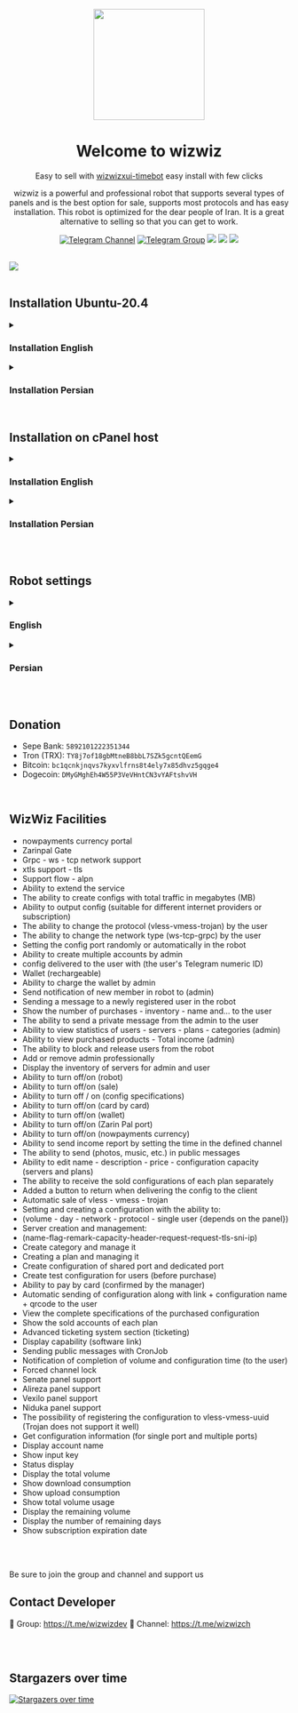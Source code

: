 <p align="center">
  <a href="https://github.com/wizwizdev/wizwizxui-timebot" target="_blank" rel="noopener noreferrer">
    <picture>
      <source media="(prefers-color-scheme: dark)" srcset="https://user-images.githubusercontent.com/27927279/227711552-d2bc1089-5666-477b-9be7-d7e50a5286dc.png">
      <img width="200" height="200" src="https://user-images.githubusercontent.com/27927279/227711552-d2bc1089-5666-477b-9be7-d7e50a5286dc.png">
    </picture>
  </a>
</p>

<h1 align="center"/>Welcome to wizwiz</h1>

<p align="center">
Easy to sell with <a href="https://github.com/wizwizdev/wizwizxui-timebot">wizwizxui-timebot</a> easy install with few clicks
</p>

<p align="center">
wizwiz is a powerful and professional robot that supports several types of panels and is the best option for sale, supports most protocols and has easy installation. This robot is optimized for the dear people of Iran. It is a great alternative to selling so that you can get to work.
</p>


<div align=center>

[![Telegram Channel](https://img.shields.io/endpoint?label=Channel&style=flat-square&url=https%3A%2F%2Ftg.sumanjay.workers.dev%2Fwizwizch&color=blue)](https://telegram.dog/wizwizch)
[![Telegram Group](https://img.shields.io/endpoint?color=neon&label=Support%20Group&style=flat-square&url=https%3A%2F%2Ftg.sumanjay.workers.dev%2Fwizwizdev)](https://telegram.dog/wizwizdev)
<img src="https://img.shields.io/github/license/wizwizdev/wizwizxui-timebot?style=flat-square" />
<img src="https://img.shields.io/github/v/release/wizwizdev/wizwizxui-timebot.svg" />
<img src="https://visitor-badge.glitch.me/badge?page_id=wizwizdev.wizwizdev" />

</div>

<br>
    <a align="center">
        <img src="https://user-images.githubusercontent.com/27927279/230026376-100851a4-07b4-4695-aac2-3734643dac3f.PNG" />
    </a>     
<br>
  
<br>


## Installation Ubuntu-20.4 

<details markdown="1"> <summary><h3>Installation English</h3></summary>
 

- If your server does not have root access, please grant root access with "sudo -i" command and then install

```
bash <(curl -s https://raw.githubusercontent.com/wizwizdev/wizwizxui-timebot/main/wizwiz.sh)
```
> Enter the installation command in the console and enter the required items to complete the installation.
- The first option asks you for a domain, you must set the ip server for the domain and then enter it according to the example:
- `sub.domain.com` or `domain.com`
- Enter email
- Enter y
- Enter 2


```
mysql -u root -pPASSWORD -e "alter user 'root'@'localhost' identified with mysql_native_password by 'PASSWORD';FLUSH PRIVILEGES;"
```
> Replace the above command with the appropriate password instead of PASSWORD and enter the console after the installation command.

```
bash <(curl -s https://raw.githubusercontent.com/wizwizdev/wizwizxui-timebot/main/database.sh)
```
> Finally, enter the final commandment in the console and create a username and password for your database.

<br>

## Update - backup

```
bash <(curl -s https://raw.githubusercontent.com/wizwizdev/wizwizxui-timebot/main/update.sh)
```
> Whenever there is an update, the files are automatically updated by executing the following command


</details>

<details markdown="2"> <summary><h3>Installation Persian</h3></summary>
 
- اگر سرور شما دسترسی روت ندارد، لطفا با دستور "sudo -i" دسترسی روت بدهید و سپس نصب کنید

```
bash <(curl -s https://raw.githubusercontent.com/wizwizdev/wizwizxui-timebot/main/wizwiz.sh)
```
> دستور نصب را در کنسول وارد کرده و موارد مورد نیاز را برای تکمیل نصب وارد کنید.
- گزینه اول از شما یک دامنه می خواهد، باید ip server را برای دامنه تنظیم کنید و سپس مطابق مثال وارد کنید:
- `sub.domain.com` یا `domain.com`
- ایمیل را وارد کنید
- y را وارد کنید
- 2 را وارد کنید

```
mysql -u root -pPASSWORD -e "alter user 'root'@'localhost' identified with mysql_native_password by 'PASSWORD';FLUSH PRIVILEGES;"
```
> دستور بالا را به جای PASSWORD پسورد مناسب را جایگزین کنید و پس از دستور نصب وارد کنید.

```
bash <(curl -s https://raw.githubusercontent.com/wizwizdev/wizwizxui-timebot/main/database.sh)
```
> دستور نهایی برای ایجاد دیتابیس را در کنسول وارد کنید و یک نام کاربری و رمز عبور برای پایگاه داده خود ایجاد کنید.

<br>

## Update - backup

```
bash <(curl -s https://raw.githubusercontent.com/wizwizdev/wizwizxui-timebot/main/update.sh)
```
> هر زمان که آپدیت وجود داشته باشد با اجرای دستور زیر فایل ها به صورت خودکار آپدیت می شوند

</details>


<br>


## Installation on cPanel host

<details markdown="4"> <summary><h3>Installation English</h3></summary>

# Installation on cPanel host

<br>


## Contents

- [Prerequisite (1)](#prerequisite-1)
- [Download (2)](#download-2)
- [Project upload (3)](#upload-project-3)
- [Create Database (4)](#create-database-4)
- [Payment portal (5)](#payment-portal-5)
- [Install (6)](#install-6)
- [Cron Job (7)](#cron-job-7)


<br>


## Prerequisite 1

- cpanel host
- Domain with ssl enabled

<br>


## Download 2


- Download the project through the link below

````
https://github.com/wizwizdev/wizwizxui-timebot/archive/refs/heads/main.zip
````

<br>


## Upload Project 3

- Enter the cpanel host
- Upload the project directly into the public_html folder on the domain or subdomain you want to install.
- Click on the uploaded zip file and press Extract to decompress it
- Before installing, make sure the php version is 7.4. To set it in the cpanel host, click on the PHP Selector option and set the domain related to the robot.
- In the cpanel host, click on the Select PHPVersion option and make sure to activate Soap in the extension section


<br>


## create Database 4


- To create a database, please click on [Training database](education/DB.md)



<br>


## Payment Portal 5

- Register for the NowPayment currency portal on the nowpayments.io site with an email and enter the API Keys in the bot registration form (no authentication)
- Register for the Zarin Pal portal on the zarinpal.com website and enter the merchant code in the robot registration form (it has authentication)


<br>


## Install 6

- Create a bot in botfather and be sure to start the bot once, then follow the steps below
- To install the robot, enter the following address in the browser
- Instead of yourdomain.com, please replace the domain or subdomain of the host where you uploaded the project and run it in the browser.

````
https://yourdomain.com/wizwizxui-timebot-main/install/install.php
````

<br>

- Click on the install button

<br>

<p align="center">
     <a>
         <img src="https://user-images.githubusercontent.com/27927279/228797072-00d075f6-24d8-428b-9c5d-479aec9eabc9.PNG" />
     </a>
</p>

<br>

- Then enter the required information and click on the install bot button to complete the installation process
- If you install the robot correctly, the message (the robot has been successfully installed) will be sent to the robot and that's it

<br>

## Cron Job 7

- Log in to the host, then click on the Cron Jobs option and set the cron job according to the settings below
- Select Once Per Minute (* * * * *) mode in the Common Settings section
- In the Command field, please enter the following address:


````
/usr/bin/php -q /home/wizwizro/public_html/wizwizxui-timebot-main/settings/messagewizwiz.php >/dev/null 2>&1
````


- instead of wizwizro, you should take the desired address from the host according to the image below and enter it


<p align="center">
     <img src="https://user-images.githubusercontent.com/27927279/229339959-3da695e6-eee8-49b0-a520-37552d50090f.PNG" />
</p>



- You must create a separate cron job for each of the files warnusers.php - rewardReport.php - messagewizwiz.php

</details>


<details markdown="3"> <summary><h3>Installation Persian</h3></summary>


# نصب بر روی هاست سی پنل

<br>





## فهرست

- [پیش نیاز ( مرحله اول ) ](#پیش-نیاز-مرحله-اول) 
- [دانلود ( مرحله دوم ) ](#دانلود-مرحله-دوم) 
- [آپلود پروژه ( مرحله سوم ) ](#آپلود-پروژه-مرحله-سوم) 
- [ایجاد دیتابیس ( مرحله چهارم ) ](#ایجاد-دیتابیس-مرحله-چهارم) 
- [درگاه پرداخت ( مرحله پنجم ) ](#درگاه-پرداخت-مرحله-پنجم)
- [نصب ( مرحله ششم ) ](#نصب-مرحله-ششم) 
- [کرون جاب ( مرحله هفتم ) ](#کرون-جاب-مرحله-هفتم)
- [فایل htaccess](#فایل-htaccess)


<br>


## پیش نیاز مرحله اول

- هاست cpanel
- دامنه با ssl فعال

<br>

## دانلود مرحله دوم

- پروژه رو از طریق لینک زیر دانلود کنید

````
https://github.com/wizwizdev/wizwizxui-timebot/archive/refs/heads/main.zip
````

<br>


## آپلود پروژه مرحله سوم

- وارد هاست cpanel بشید
- پروژه را مستقیم داخل پوشه public_html که حالا روی دامین یا ساب دامینی که می خواهید نصب کنید آپلود کنید
- روی فایل zip آپلود شده کلیک کنید و گزینه Extract را بزنید تا از حالت فشرده خارج شود
- قبل از نصب حتما ورژن php روی 7.4 باشد برای تنظیم داخل هاست cpanel روی گزینه PHP Selector کلیک کنید و دامنه مربوط به ربات را تنظیم کنید  
- داخل هاست cpanel روی گزینه Select PHPVersion کلیک کنید و در بخش extension حتما Soap را فعال کنید


<br>


## ایجاد دیتابیس مرحله چهارم


- برای ایجاد دیتابیس لطفا روی [آموزش دیتابیس](DB.md) کلیک کنید



<br>


## درگاه پرداخت مرحله پنجم

- برای درگاه ارز NowPayment در سایت nowpayments.io با ایمیل ثبت نام کنید و API Keys را در فرم ثبت نامی ربات وارد کنید ( احراز هویت ندارد ) 
- برای درگاه زرین پال در سایت zarinpal.com ثبت نام کنید و کد مرچنت را در فرم ثبت نامی ربات وارد کنید ( احراز هویت دارد )


<br>


## نصب مرحله ششم

- یک ربات را در botfather ایجاد کنید و حتما حتما یک بار ربات را /strat کنید سپس مراحل پایین را انجام بدید
- برای نصب ربات از آدرس زیر را در مرورگر وارد کنید
- به جای yourdomain.com لطفا دامین یا ساب دامین هاستی که پروژه را آپلود کرده اید جایگزین کنید و در مرورگر اجرا کنید

````
https://yourdomain.com/wizwizxui-timebot-main/install/install.php
````

<br>

- روی دکمه نصب کلیک کنید

<br>

<p align="center">
    <a>
        <img src="https://user-images.githubusercontent.com/27927279/228797072-00d075f6-24d8-428b-9c5d-479aec9eabc9.PNG" />
    </a>
</p>

<br>

- سپس اطلاعات خواسته شده را وارد کنید و روی دکمه نصب ربات کلیک کنید تا مراحل نصب انجام شود
- اگر ربات را به درستی نصب کنید پیغام ( ربات با موفقیت نصب شد ) برای ربات ارسال می شود و تمام

<br>

## کرون جاب مرحله هفتم

- وارد هاست بشید سپس روی گزینه Cron Jobs کلید کنید و طبق تنظیمات زیر کرون جاب را تنظیم کنید
- در قسمت Common Settings حالت Once Per Minute(* * * * *) را انتخاب کنید
- در قسمت Command لطفا ادرس زیر را وارد کنید:


````
/usr/bin/php -q /home/wizwizro/public_html/wizwizxui-timebot-main/settings/messagewizwiz.php >/dev/null 2>&1
````


- به جای wizwizro باید آدرس مورد نظرتون رو طبق تصویر زیر از هاست بردارید و وارد کنید 


<p align="center">
    <img src="https://user-images.githubusercontent.com/27927279/229339959-3da695e6-eee8-49b0-a520-37552d50090f.PNG" />
</p>



- برای هر کدام از فایل های warnusers.php - rewardReport.php - messagewizwiz.php باید کرون جاب جدا ایجاد کنید


</details>

<br>
<br>

## Robot settings

<details markdown="4"> <summary><h3>English</h3></summary>

<br>


## Contents

- [Htaccess File](#htaccess-file)
- [Bot Installation Errors](#bot-installation-errors)
- [Important Tips](#important-points)
- [Robot Settings](#robot-settings)
- [Shared Port](#shared-port)
- [Fixing the Panel Error](#fixing-the-panel-error)
- [Supported Panels](#supported-panels)


<br>


## Htaccess File

- After extracting the project files, you may not be able to see the htaccess file, first click on Settings in the upper right corner
- In the opened window, activate the option "Show Hidden Files (dotfiles)" and then click save, now you can see the file
- If no trace of the htaccess file is found, upload it again

<br>



## Bot Installation Errors


#### Error: The database cannot connect to the database

- The user name or database name or password information is wrong and must be corrected


#### Error: The bot must be installed on a domain with active ssl

- Your domain does not have ssl and you need to enable it



#### Error: No bot found with this token

- This token is wrong and you must enter the token correctly



#### Error: The required files of the robot could not be found

- The robot cannot find the createDB.php file. Make sure it is inside the project, then install it


### Error: 500 after installing the bot

<br>
     <a align="center">
         <img src="https://user-images.githubusercontent.com/27927279/230745829-73c323f7-46ff-4680-8f86-25ab1f026734.PNG" />
     </a>
<br>


##### In the cpanel host, click on the Select PHPVersion option and activate the following options in the extension section:
- pdo_mysql
- mysqlnd
- nd_mysqli
##### Disable the following options:
- mysqli
- nd_pdo_mysql

##### If the following option is blue, please activate it:

<br>
     <a align="center">
         <img src="https://user-images.githubusercontent.com/27927279/230842783-16f6d1a5-e726-4533-a57b-98cb04fa8dfc.PNG" />
     </a>
<br>


## Important Points


- To forcefully lock the channel, make sure the robot is a channel admin and give it all of the admin rights (tick all of them)
- Before installing, make sure the php version is 7.4. To set it in the cpanel host, click on the PHP Selector option and set the domain related to the robot.
- In the cpanel host, click on the Select PHPVersion option and make sure to activate Soap in the extension section
- To use the NowPayment portal, the charge amount must be above 3.5 dollars because it cannot be paid below 3.5 dollars.
- Lokishhost or Linux server must not be hosted in Iran (because Telegram is restricted and censored in Iran)
- If you use the Trojan protocol, your x-ui panel must support Trojan, otherwise your panel will run into problems.
- The validity of the config notification becomes zero after 2 days (that is, if the service is extended, the notification of expiration will be activated again)
- If the remaining traffic of the service reaches one gb and the remaining time reaches one day, a notification will be sent to the user
- If the user does not renew the service within 48 hours, a service deletion notification will be sent to the user and the service will be deleted
- If the public message or notification is not sent when setting the cron job (when setting the cron job, just delete the domain address from inside the command)
- To create a test configuration, set the price to 0, each user is restricted to one test config per each telegram account
- To use HTTP and Header in the robot, you must set the value of Header Type to http and enter the value of Host:domain.ir for the request header.
- To close sales on a server, you can set the server balance to 0
- To set the income notification channel, click on the ID inside the glass keyboard and set the channel again
- To reinstall the robot, you must download the files from the beginning (the previous files do not work because you have a new file named baseinfo.php)



<br>

## Robot Settings


#### To register the server, observe the following points:

- Use a port that is open on the host, if you are not sure, send a ticket to the hosting support and ask for open ports on the server, usually port 8080 is open on most hosts.
- If your panel uses a domain, the ssl of the panel must be active and start it with https
- If your panel uses an IP address, please delete the two boxes in the settings of the panel according to the image below and save and restart the panel, and to register the server in the robot, you must enter it as http


<a align="center">
     <img src="https://user-images.githubusercontent.com/27927279/228873312-7ac5f12a-5d67-465f-a106-45a11f8f82ee.PNG" />
</a>


<br>

#### Setting Protocol and Network:


Pay attention, if you set the tls-xtls settings like this, you must create this protocol and network when registering the plan.



- vless `ws - tcp ( tls - xtls )`
- vmess `ws - tcp ( tls - xtls )`
- vless `Grpc ( tls )`
- vmess `Grpc ( tls )`
- trojan `tcp ( xtls )`





#### When adding a server to the bot, please enter the following address




````
https://youdomain.com:54321
````

````
http://192.180.125:54321
````

````
https://youdomain.com:54321/path
````

#### The following address is wrong

````
https://youdomain.com:54321/xui/inbounds
````

````
https://youdomain.com:54321/
````


<br>

#### Setting the certificate inside the robot


- tls: `{"serverName": "","certificates": [{"certificateFile": "","keyFile": ""}]}`


- xtls: `{"serverName": "","certificates": [{"certificateFile": "","keyFile": ""}],"alpn": []}`

Example:

- Important note: do not leave a space between the ssl address and it should be without space, otherwise the entire x-ui panel will fail.

- serverName: yourdomain.com
- certificateFile: /root/cert.crt
- keyFile: /root/private.key


````
{"serverName": "yourdomain.com","certificates": [{"certificateFile": "/root/cert.crt","keyFile": "/root/private.key"}]}
````

````
{"serverName": "yourdomain.com","certificates": [{"certificateFile": "/root/cert.crt","keyFile": "/root/private.key"}],"alpn": [ ]}
````

<br>


## Shared Port


- With one output, you can receive as many configs as you want on different domains (for different internet providers)
- In order to use a special or shared port, first manually create a configuration with a specific port and in the shared plan of the robot, give the id of the configuration line to the robot so that it will automatically create the configurations on the port.


<br>

## Fixing the Panel Error

- If you encounter such an error, please do the following carefully


<br>


<p align="center">
     <a>
         <img src="https://user-images.githubusercontent.com/27927279/228843013-e06c3655-1fc9-44aa-a256-30d0d4a9a784.jpg" />
     </a>
</p>


<br>

- First, download the Navicat software or DB Browser for SQLite (you have to crack the Navicat software, but it has a nice user interface)
- Download the x-ui panel database file, which is in x-ui.db format, from the server which is in the path etc/x-ui/x-ui.db
- Enter the x-ui.db database file into the desired software, then delete the last user configuration and save the project
- Upload the new file to the server and restart the panel once, the problem will be solved


<br>

## Supported Panels


- (Niduka Akalanka) single-port, multi-port (the best option for the robot)
````
bash <(curl -Ls https://raw.githubusercontent.com/NidukaAkalanka/x-ui-english/master/install.sh) 0.2.1.1
````
- (Sanaei) multi-port - single-port
````
bash <(curl -Ls https://raw.githubusercontent.com/mhsanaei/3x-ui/master/install.sh) v1.1.2
````
````
bash <(curl -Ls https://raw.githubusercontent.com/mhsanaei/3x-ui/master/install.sh) v1.0.9
````
- (Alireza0) multi-port - single port
````
bash <(curl -Ls https://raw.githubusercontent.com/alireza0/x-ui/master/install.sh) 0.4.2
````
````
bash <(curl -Ls https://raw.githubusercontent.com/alireza0/x-ui/master/install.sh) 0.3.2
````
- (Vaxilu) only single port
````
bash <(curl -Ls https://raw.githubusercontent.com/vaxilu/x-ui/master/install.sh)
````

- The rest of the panels are not tested (please test it yourself, if it is ok, let us know so we can add it to the supported panels list)

</details>



<details markdown="4"> <summary><h3>Persian</h3></summary>

<br>

## فهرست

- [فایل htaccess](#فایل-htaccess)
- [خطاهای نصب ربات](#خطاهای-نصب-ربات) 
- [نکات مهم](#نکات-مهم)
- [تنظیمات ربات](#تنظیمات-ربات)
- [پورت اشتراکی](#پورت-اشتراکی)
- [رفع ارور پنل](#رفع-ارور-پنل)
- [پنل های پشتیبانی شده](#پنل-های-پشتیبانی-شده)

<br>


## فایل htaccess

- بعد از Extract کردن فایل های پروژه احتمالا فایل htaccess برای شما قابل دیدن نباشد ابتدا گوشه سمت راست بالا بر روی Settings کلیک کنید
- در پنجره باز شده تیک گزینه Show Hidden Files (dotfiles) را فعال کنید و سپس save را بزنید الان شما میتوانید فایل را ببینید
- اگر با اینکار ردی از فایل htaccess پیدا نشد مجدد آپلود کنید 

<br>



## خطاهای نصب ربات


#### خطای: دیتابیس امکان برقراری اتصال به دیتابیس نیست 

- اطلاعات نام کاربری یا نام یا پسورد دیتابیس اشتباه می باشد و باید اصلاح کنید


#### خطای: ربات باید روی دامنه ی دارای ssl فعال نصب بشه

- دامنه شما ssl ندارد و باید آن را فعال کنید



#### خطای: رباتی با این توکن یافت نشد

- این توکن اشتباه است و باید توکن را به درستی وارد کنید



#### خطای: فایل های مورد نیاز ربات یافت نشد

- ربات نمی تواند فایل createDB.php را پیدا کند از بودن آن داخل پروژه مطمئن باشید سپس نصب کنید 


### خطای: 500 بعد از نصب ربات

<br>
    <a align="center">
        <img src="https://user-images.githubusercontent.com/27927279/230745829-73c323f7-46ff-4680-8f86-25ab1f026734.PNG" />
    </a>     
<br>


##### داخل هاست cpanel روی گزینه Select PHPVersion کلیک کنید و در بخش extension گزینه های زیر را فعال کنید:
- pdo_mysql
- mysqlnd 
- nd_mysqli 
##### گزینه های زیر را غیر فعال کنید:
- mysqli
- nd_pdo_mysql 

##### گزینه زیر اگر به رنگ آبی بود لطفا فعال کنید:

<br>
    <a align="center">
        <img src="https://user-images.githubusercontent.com/27927279/230842783-16f6d1a5-e726-4533-a57b-98cb04fa8dfc.PNG" />
    </a>     
<br>


## نکات مهم

- بعد از نصب لطفا اسم فایل install.php را تغییر دهید تا کسی به ادرس نصب شما دسترسی نداشته باشد
- برای قفل اجباری کانال حتما ربات را مدیر کانال کنید و تمام دسترسی ها را فعال کنید
- قبل از نصب حتما ورژن php روی 7.4 باشد برای تنظیم داخل هاست cpanel روی گزینه PHP Selector کلیک کنید و دامنه مربوط به ربات را تنظیم کنید  
- داخل هاست cpanel روی گزینه Select PHPVersion کلیک کنید و در بخش extension حتما Soap را فعال کنید  
- برای استفاده از درگاه NowPayment حتما باید مبلغ شارژ بالای 3.5 دلار باشد چون پایین تر از 3.5 دلار قابل پرداخت نمی باشد  
- لوکیش هاست یا سرور لینوکس باید خارج از ایران باشد ( چون تلگرام در ایران فیلتر است )
- اگر از پروتکل تروجان استفاده می کنید پنل باید قابلیت ساخت تروجان را داشته باشد در غیر اینصورت پنل شما به مشکل میخورد
- اعتبار اعلان کانفیگ بعد از 2 روز صفر می شود ( یعنی اگر سرویس را تمدید کند اعلان اتمام مجدد فعال می شود )
- اگر حجم سرویس به یک گیگ و زمان به یک روز برسه برای کاربر اعلان ارسال می شود
- اگر کاربر تا 48 ساعت سرویس را تمدید نکند اعلان پاک شدن سرویس برای کاربر ارسال می شود و سرویس پاک می شود
- اگر موقع تنظیم کرون جاب پیام همگانی یا اعلان ارسال نشد ( هنگام تنظیم کرون جاب فقط ادرس دامنه را از داخل command پاک کنید )
- برای ایجاد کانفیگ تست قیمت را 0 قرار دهید ، هر اکانت فقط یک بار میتواند اکانت تست رایگان استفاده کند
-  برای استفاده از HTTP و Header در ربات باید مقدار Header Type رو مقدار http قرار بدید و برای request header هم مقدار Host:domain.ir وارد کنید
-  برای جلوگیری از فروش یک سرور می توانید موجودی سرور را 0 قرار بدید
-  برای تنظیم کانال اعلان درآمد روی آیدی داخل صفحه کلید شیشه ای کلیک کنید و کانال را مجدد تنظیم کنید
-  برای نصب مجدد ربات باید فایل ها رو از اول دانلود کنید ( فایل های قبلی کار نمی کند چون به فایل جدید به نام baseinfo.php دارید )



<br>

## تنظیمات ربات


#### برای ثبت سرور نکات زیر را رعایت کنید:

- از پورتی استفاده کنید که روی هاست این پورت باز باشد ، اگر مطمئن نیستید به پشتیبانی هاستینگ تیکت بدید و درخواست پورت های باز روی سرور را بدید که معمولا پورت 8080 روی اکثر هاستیگ ها باز می باشد
- اگر پنل شما دارای دامنه می باشد حتما باید ssl پنل فعال باشد و آن را با https شروع کنید
- اگر پنل شما دارای ای پی می باشد لطفا تنظیمات خود پنل را طبق تصویر زیر دوتا کادر را پاک کنید و پنل را ذخیره و ریستارت کنید و برای ثبت سرور در ربات باید به صورت http وارد کنید


<a align="center">
    <img src="https://user-images.githubusercontent.com/27927279/228873312-7ac5f12a-5d67-465f-a106-45a11f8f82ee.PNG" />
</a>   


<br>

#### تنظیم پروتکل و شبکه:


دقت کنید اگر تنظیمات tls - xtls رو اینطوری تنظیم می کنید ، هنگام ثبت پلن باید حتما این پروتکل و شبکه رو ایجاد کنید



- vless  `ws - tcp ( tls - xtls )`
- vmess  `ws - tcp ( tls - xtls )`
- vless  `Grpc ( tls )`
- vmess  `Grpc ( tls )`
- trojan  `tcp ( xtls )`





#### هنگام اضافه کردن سرور به ربات لطفا به صورت زیر آدرس وارد کنید




````
https://youdomain.com:54321
````

````
http://192.180.125:54321
````

````
https://youdomain.com:54321/path
````

#### آدرس زیر اشتباه می باشد

````
https://youdomain.com:54321/xui/inbounds
````

````
https://youdomain.com:54321/
````


<br>

#### تنظیم سرتیفیکیت داخل ربات


- tls: `{"serverName": "","certificates": [{"certificateFile": "","keyFile": ""}]}`


- xtls: `{"serverName": "","certificates": [{"certificateFile": "","keyFile": ""}],"alpn": []}`

مثال: 

- نکته مهم: بین آدرس ssl فاصله نزارید و بدون فاصله باشد در غیر اینصورت کل پنل x-ui از کار می افتد

- serverName: yourdomain.com
- certificateFile: /root/cert.crt
- keyFile: /root/private.key


````
{"serverName": "yourdomain.com","certificates": [{"certificateFile": "/root/cert.crt","keyFile": "/root/private.key"}]}
````

````
{"serverName": "yourdomain.com","certificates": [{"certificateFile": "/root/cert.crt","keyFile": "/root/private.key"}],"alpn": []}
````

<br>


## پورت اشتراکی


- با یک خروجی می توانید به اندازه دلخواه روی دامنه های مختلف کانفیگ تحویل بگیرید ( سابسکرایب برای اپراتورهای مختلف )
- جهت استفاده از پورت خاص یا اشتراکی ابتدا دستی یک کانفیگ با یه پورت خاص ایجاد کنید و در پلن اشتراکی ربات ، id سطر کانفیگ را به ربات بدید تا کانفیگ ها را به صورت خودکار روی پورت ایجاد کند


<br>

## رفع ارور پنل

- اگر با همچین خطایی مواجه شدین لطفا موارد زیر را با دقت انجام بدید


<br>


<p align="center">
    <a>
        <img src="https://user-images.githubusercontent.com/27927279/228843013-e06c3655-1fc9-44aa-a256-30d0d4a9a784.jpg" />
    </a>
</p>


<br>

- ابتدا نرم افزار Navicat یا DB Browser for SQLite را دانلود کنید ( نرم افزار Navicat باید کرک کنید ولی رابط کاربری قشنگی دارد ) 
- فایل دیتابیس پنل x-ui که با فرمت x-ui.db می باشد را از سرور که در مسیر etc/x-ui/x-ui.db است دانلود کنید
- فایل دیتابیس x-ui.db را وارد نرم افزار موردنظر کنید، سپس کانفیگ اخری را حذف کنید و پروژه را ذخیره کنید
- فایل جدید را داخل سرور آپلود کنید و یک بار پنل را ریستارت کنید مشکل برطرف می شود


<br>

## پنل های پشتیبانی شده


- ( نیدوکا کالانکا ) تک پورتی ، چند پورتی ( بهترین گزینه برای ربات )
```` 
bash <(curl -Ls https://raw.githubusercontent.com/NidukaAkalanka/x-ui-english/master/install.sh) 0.2.1.1
```` 
- ( سنایی ) چند پورتی - تک پورتی
```` 
bash <(curl -Ls https://raw.githubusercontent.com/mhsanaei/3x-ui/master/install.sh) v1.1.2
````   
```` 
bash <(curl -Ls https://raw.githubusercontent.com/mhsanaei/3x-ui/master/install.sh) v1.0.9
```` 
- ( علیرضا ) چند پورتی - تک پورتی
```` 
bash <(curl -Ls https://raw.githubusercontent.com/alireza0/x-ui/master/install.sh) 0.4.2
````   
```` 
bash <(curl -Ls https://raw.githubusercontent.com/alireza0/x-ui/master/install.sh) 0.3.2
```` 
- ( وکسیلو ) فقط تک پورتی
```` 
bash <(curl -Ls https://raw.githubusercontent.com/vaxilu/x-ui/master/install.sh)
```` 

- بقیه پنل ها تست نشدن ( لطفا خودتون تست کنید اگر اوکی بود بگید اینجا اضافه بشه )

</details>

<br>
<br>

## Donation

- Sepe Bank: `5892101222351344`
- Tron (TRX): `TY8j7of18gbMtneB8bbL7SZk5gcntQEemG`
- Bitcoin: `bc1qcnkjnqvs7kyxvlfrns8t4ely7x85dhvz5gqge4`
- Dogecoin: `DMyGMghEh4W55P3VeVHntCN3vYAFtshvVH`

<br>

## WizWiz Facilities

- nowpayments currency portal
- Zarinpal Gate
- Grpc - ws - tcp network support
- xtls support - tls
- Support flow - alpn
- Ability to extend the service
- The ability to create configs with total traffic in megabytes (MB)
- Ability to output config (suitable for different internet providers or subscription)
- The ability to change the protocol (vless-vmess-trojan) by the user
- The ability to change the network type (ws-tcp-grpc) by the user
- Setting the config port randomly or automatically in the robot
- Ability to create multiple accounts by admin
- config delivered to the user with (the user's Telegram numeric ID)
- Wallet (rechargeable)
- Ability to charge the wallet by admin
- Send notification of new member in robot to (admin)
- Sending a message to a newly registered user in the robot
- Show the number of purchases - inventory - name and... to the user
- The ability to send a private message from the admin to the user
- Ability to view statistics of users - servers - plans - categories (admin)
- Ability to view purchased products - Total income (admin)
- The ability to block and release users from the robot
- Add or remove admin professionally
- Display the inventory of servers for admin and user
- Ability to turn off/on (robot)
- Ability to turn off/on (sale)
- Ability to turn off / on (config specifications)
- Ability to turn off/on (card by card)
- Ability to turn off/on (wallet)
- Ability to turn off/on (Zarin Pal port)
- Ability to turn off/on (nowpayments currency)
- Ability to send income report by setting the time in the defined channel
- The ability to send (photos, music, etc.) in public messages
- Ability to edit name - description - price - configuration capacity (servers and plans)
- The ability to receive the sold configurations of each plan separately
- Added a button to return when delivering the config to the client
- Automatic sale of vless - vmess - trojan
- Setting and creating a configuration with the ability to:
- (volume - day - network - protocol - single user {depends on the panel})
- Server creation and management:
- (name-flag-remark-capacity-header-request-request-tls-sni-ip)
- Create category and manage it
- Creating a plan and managing it
- Create configuration of shared port and dedicated port
- Create test configuration for users (before purchase)
- Ability to pay by card (confirmed by the manager)
- Automatic sending of configuration along with link + configuration name + qrcode to the user
- View the complete specifications of the purchased configuration
- Show the sold accounts of each plan
- Advanced ticketing system section (ticketing)
- Display capability (software link)
- Sending public messages with CronJob
- Notification of completion of volume and configuration time (to the user)
- Forced channel lock
- Senate panel support
- Alireza panel support
- Vexilo panel support
- Niduka panel support
- The possibility of registering the configuration to vless-vmess-uuid (Trojan does not support it well)
- Get configuration information (for single port and multiple ports)
- Display account name
- Show input key
- Status display
- Display the total volume
- Show download consumption
- Show upload consumption
- Show total volume usage
- Display the remaining volume
- Display the number of remaining days
- Show subscription expiration date

<br>
<br>

Be sure to join the group and channel and support us

## Contact Developer
💎 Group: https://t.me/wizwizdev
💎 Channel: https://t.me/wizwizch

<br>
<br>

## Stargazers over time

[![Stargazers over time](https://starchart.cc/wizwizdev/wizwizxui-timebot.svg)](https://starchart.cc/wizwizdev/wizwizxui-timebot)